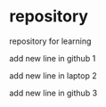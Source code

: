 # repository
repository for learning

add new line in github 1

add new line in laptop 2

add new line in github 3
